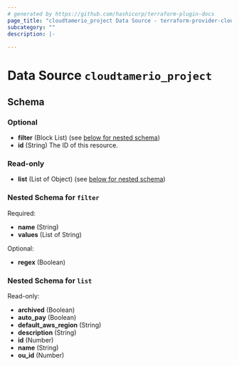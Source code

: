 ```yaml
---
# generated by https://github.com/hashicorp/terraform-plugin-docs
page_title: "cloudtamerio_project Data Source - terraform-provider-cloudtamerio"
subcategory: ""
description: |-
  
---
```


# Data Source `cloudtamerio_project`





<!-- schema generated by tfplugindocs -->
## Schema

### Optional

- **filter** (Block List) (see [below for nested schema](#nestedblock--filter))
- **id** (String) The ID of this resource.

### Read-only

- **list** (List of Object) (see [below for nested schema](#nestedatt--list))

<a id="nestedblock--filter"></a>
### Nested Schema for `filter`

Required:

- **name** (String)
- **values** (List of String)

Optional:

- **regex** (Boolean)


<a id="nestedatt--list"></a>
### Nested Schema for `list`

Read-only:

- **archived** (Boolean)
- **auto_pay** (Boolean)
- **default_aws_region** (String)
- **description** (String)
- **id** (Number)
- **name** (String)
- **ou_id** (Number)


